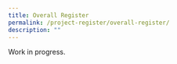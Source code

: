 ```yaml
---
title: Overall Register
permalink: /project-register/overall-register/
description: ""
---
```

Work in progress.

<!---
| Country | Project ID | Project Name | Standard | Methodology | Date of Authorisation | Crediting Period | Relevant Files |
| -------- | -------- | -------- |  -------- | -------- | -------- | -------- | -------- |
| Text     | Text     | Text     | Text     | Text     | Text     | Text     | Text     |
-->